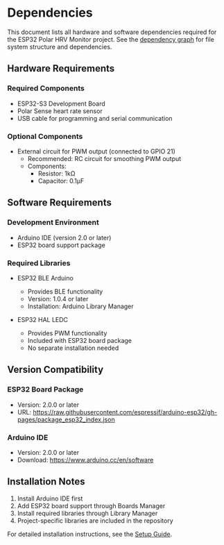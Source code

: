 # Dependencies

This document lists all hardware and software dependencies required for the ESP32 Polar HRV Monitor project. See the [dependency graph](dependencies.png) for file system structure and dependencies.

## Hardware Requirements

### Required Components

- ESP32-S3 Development Board
- Polar Sense heart rate sensor
- USB cable for programming and serial communication

### Optional Components

- External circuit for PWM output (connected to GPIO 21)
  - Recommended: RC circuit for smoothing PWM output
  - Components:
    - Resistor: 1kΩ
    - Capacitor: 0.1µF

## Software Requirements

### Development Environment

- Arduino IDE (version 2.0 or later)
- ESP32 board support package

### Required Libraries

- ESP32 BLE Arduino
  - Provides BLE functionality
  - Version: 1.0.4 or later
  - Installation: Arduino Library Manager

- ESP32 HAL LEDC
  - Provides PWM functionality
  - Included with ESP32 board package
  - No separate installation needed

## Version Compatibility

### ESP32 Board Package

- Version: 2.0.0 or later
- URL: <https://raw.githubusercontent.com/espressif/arduino-esp32/gh-pages/package_esp32_index.json>

### Arduino IDE

- Version: 2.0.0 or later
- Download: <https://www.arduino.cc/en/software>

## Installation Notes

1. Install Arduino IDE first
2. Add ESP32 board support through Boards Manager
3. Install required libraries through Library Manager
4. Project-specific libraries are included in the repository

For detailed installation instructions, see the [Setup Guide](setup.md).
